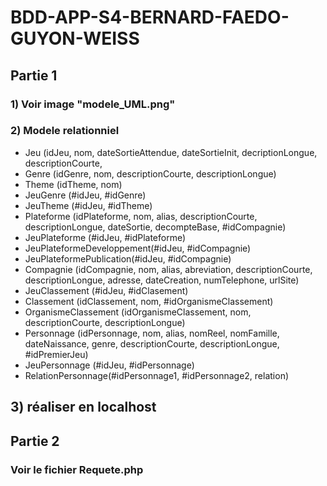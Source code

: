# BDD-APP-S4-BERNARD-FAEDO-GUYON-WEISS
## Partie 1
### 1) Voir image "modele_UML.png"
### 2) Modele relationniel
* Jeu (idJeu, nom, dateSortieAttendue, dateSortieInit, decriptionLongue, descriptionCourte,
* Genre (idGenre, nom, descriptionCourte, descriptionLongue)
* Theme (idTheme, nom)
* JeuGenre (#idJeu, #idGenre)
* JeuTheme (#idJeu, #idTheme)
* Plateforme (idPlateforme, nom, alias, descriptionCourte, descriptionLongue, dateSortie, decompteBase, #idCompagnie)
* JeuPlateforme (#idJeu, #idPlateforme)
* JeuPlateformeDeveloppement(#idJeu, #idCompagnie)
* JeuPlateformePublication(#idJeu, #idCompagnie)
* Compagnie (idCompagnie, nom, alias, abreviation, descriptionCourte, descriptionLongue, adresse, dateCreation, numTelephone, urlSite)
* JeuClassement (#idJeu, #idClasement)
* Classement  (idClassement, nom, #idOrganismeClassement)
* OrganismeClassement (idOrganismeClassement, nom, descriptionCourte, descriptionLongue)
* Personnage (idPersonnage, nom, alias, nomReel, nomFamille, dateNaissance, genre, descriptionCourte, descriptionLongue, #idPremierJeu)
* JeuPersonnage (#idJeu, #idPersonnage)
* RelationPersonnage(#idPersonnage1, #idPersonnage2, relation)
## 3) réaliser en localhost
## Partie 2
### Voir le fichier Requete.php